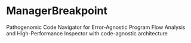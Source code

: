 # ManagerBreakpoint
Pathogenomic Code Navigator for Error-Agnostic Program Flow Analysis and High-Performance Inspector with code-agnostic architecture

